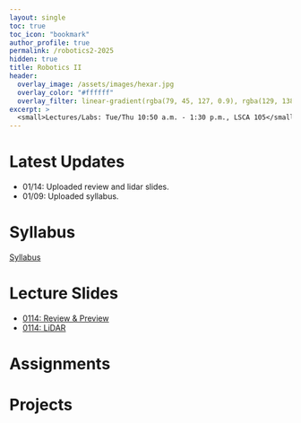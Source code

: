 ```yaml
---
layout: single
toc: true
toc_icon: "bookmark"
author_profile: true
permalink: /robotics2-2025
hidden: true
title: Robotics II
header:
  overlay_image: /assets/images/hexar.jpg
  overlay_color: "#ffffff"
  overlay_filter: linear-gradient(rgba(79, 45, 127, 0.9), rgba(129, 138, 143, 0.5))
excerpt: >
  <small>Lectures/Labs: Tue/Thu 10:50 a.m. - 1:30 p.m., LSCA 105</small>
---
```

# Latest Updates

- 01/14: Uploaded review and lidar slides.
- 01/09: Uploaded syllabus.

# Syllabus

[Syllabus](/_docs/robotics2-2025/syllabus.pdf)

# Lecture Slides

- [0114: Review & Preview](/_docs/robotics2-2025/0114/review_preview.pdf)
- [0114: LiDAR](/_docs/robotics2-2025/0114/lidar.pdf)

# Assignments

# Projects
